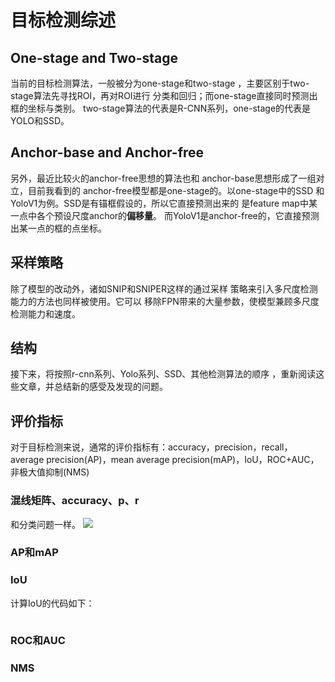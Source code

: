 # 目标检测综述
## One-stage and Two-stage
当前的目标检测算法，一般被分为one-stage和two-stage
，主要区别于two-stage算法先寻找ROI，再对ROI进行
分类和回归；而one-stage直接同时预测出框的坐标与类别。
two-stage算法的代表是R-CNN系列，one-stage的代表是YOLO和SSD。

## Anchor-base and Anchor-free
另外，最近比较火的anchor-free思想的算法也和
anchor-base思想形成了一组对立，目前我看到的
anchor-free模型都是one-stage的。以one-stage中的SSD
和YoloV1为例。SSD是有锚框假设的，所以它直接预测出来的
是feature map中某一点中各个预设尺度anchor的<b>偏移量</b>。
而YoloV1是anchor-free的，它直接预测出某一点的框的点坐标。

## 采样策略
除了模型的改动外，诸如SNIP和SNIPER这样的通过采样
策略来引入多尺度检测能力的方法也同样被使用。它可以
移除FPN带来的大量参数，使模型兼顾多尺度检测能力和速度。

## 结构
接下来，将按照r-cnn系列、Yolo系列、SSD、其他检测算法的顺序
，重新阅读这些文章，并总结新的感受及发现的问题。


## 评价指标
对于目标检测来说，通常的评价指标有：accuracy，precision，recall，average precision(AP)，mean average precision(mAP)，IoU，ROC+AUC，非极大值抑制(NMS)  
### 混线矩阵、accuracy、p、r
和分类问题一样。
![](http://ww1.sinaimg.cn/large/e323d644ly1g43yzq9mjsj20fe07pt9d.jpg)  

### AP和mAP

### IoU


计算IoU的代码如下：  
```python

```
### ROC和AUC 

### NMS



